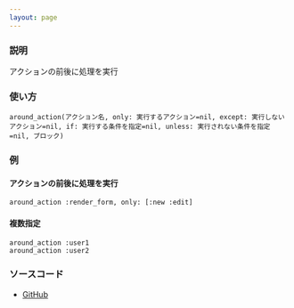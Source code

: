```yaml
---
layout: page
---
```


### 説明

アクションの前後に処理を実行

### 使い方

    around_action(アクション名, only: 実行するアクション=nil, except: 実行しないアクション=nil, if: 実行する条件を指定=nil, unless: 実行されない条件を指定=nil, ブロック)

### 例

#### アクションの前後に処理を実行

    around_action :render_form, only: [:new :edit]

#### 複数指定

    around_action :user1
    around_action :user2

### ソースコード

- [GitHub](https://github.com/rails/rails/blob/984c3ef2775781d47efa9f541ce570daa2434a80/actionpack/lib/abstract_controller/callbacks.rb#L174)
